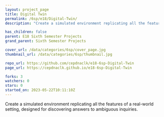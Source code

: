 ```yaml
---
layout: project_page
title: Digital Twin
permalink: /6sp/e18/Digital-Twin/
description: "Create a simulated environment replicating all the features of a real-world setting, designed for discovering answers to ambiguous inquiries."

has_children: false
parent: E18 Sixth Semester Projects
grand_parent: Sixth Semester Projects

cover_url: /data/categories/6sp/cover_page.jpg
thumbnail_url: /data/categories/6sp/thumbnail.jpg

repo_url: https://github.com/cepdnaclk/e18-6sp-Digital-Twin
page_url: https://cepdnaclk.github.io/e18-6sp-Digital-Twin

forks: 3
watchers: 0
stars: 0
started_on: 2023-05-22T10:11:10Z
---
```

Create a simulated environment replicating all the features of a real-world setting, designed for discovering answers to ambiguous inquiries.

